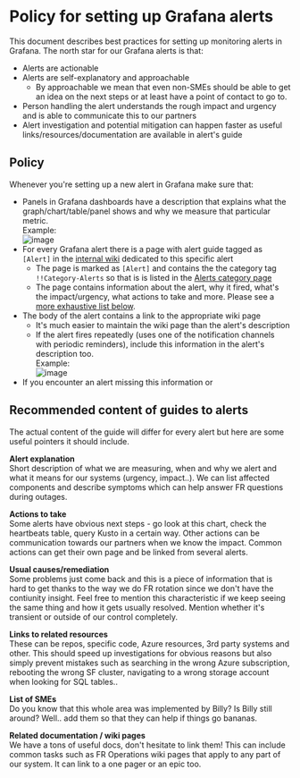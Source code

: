 # Policy for setting up Grafana alerts

This document describes best practices for setting up monitoring alerts in Grafana.
The north star for our Grafana alerts is that:

- Alerts are actionable
- Alerts are self-explanatory and approachable
  - By approachable we mean that even non-SMEs should be able to get an idea on the next steps or at least have a point of contact to go to.
- Person handling the alert understands the rough impact and urgency and is able to communicate this to our partners
- Alert investigation and potential mitigation can happen faster as useful links/resources/documentation are available in alert's guide

## Policy

Whenever you're setting up a new alert in Grafana make sure that:

- Panels in Grafana dashboards have a description that explains what the graph/chart/table/panel shows and why we measure that particular metric.  
    Example:  
    ![image](https://user-images.githubusercontent.com/7013027/156360267-4f92d4c3-c136-4dc3-b559-71c2dc5bc3af.png)
- For every Grafana alert there is a page with alert guide tagged as `[Alert]` in the [internal wiki](https://dev.azure.com/dnceng/internal/_wiki/wikis/DNCEng%20Services%20Wiki/884/Wiki-for-Grafana-Alerts) dedicated to this specific alert
  - The page is marked as `[Alert]` and contains the the category tag `!!Category-Alerts` so that is is listed in the [Alerts category page](https://dev.azure.com/dnceng/internal/_wiki/wikis/DNCEng%20Services%20Wiki/925/Category-Alerts)
  - The page contains information about the alert, why it fired, what's the impact/urgency, what actions to take and more. Please see a [more exhaustive list below](#recommended-content-of-guides-to-alerts).
- The body of the alert contains a link to the appropriate wiki page
  - It's much easier to maintain the wiki page than the alert's description
  - If the alert fires repeatedly (uses one of the notification channels with periodic reminders), include this information in the alert's description too.  
    Example:  
    ![image](https://user-images.githubusercontent.com/7013027/169300812-574c0ee7-ecc9-4e25-b163-4e5b64d43cd0.png)
- If you encounter an alert missing this information or 


## Recommended content of guides to alerts

The actual content of the guide will differ for every alert but here are some useful pointers it should include.

**Alert explanation**  
Short description of what we are measuring, when and why we alert and what it means for our systems (urgency, impact..). We can list affected components and describe symptoms which can help answer FR questions during outages.

**Actions to take**  
Some alerts have obvious next steps - go look at this chart, check the heartbeats table, query Kusto in a certain way. Other actions can be communication towards our partners when we know the impact. Common actions can get their own page and be linked from several alerts.

**Usual causes/remediation**  
Some problems just come back and this is a piece of information that is hard to get thanks to the way we do FR rotation since we don't have the contiunity insight. Feel free to mention this characteristic if we keep seeing the same thing and how it gets usually resolved. Mention whether it's transient or outside of our control completely.

**Links to related resources**  
These can be repos, specific code, Azure resources, 3rd party systems and other. This should speed up investigations for obvious reasons but also simply prevent mistakes such as searching in the wrong Azure subscription, rebooting the wrong SF cluster, navigating to a wrong storage account when looking for SQL tables..

**List of SMEs**  
Do you know that this whole area was implemented by Billy? Is Billy still around? Well.. add them so that they can help if things go bananas.

**Related documentation / wiki pages**  
We have a tons of useful docs, don't hesitate to link them! This can include common tasks such as FR Operations wiki pages that apply to any part of our system. It can link to a one pager or an epic too.
